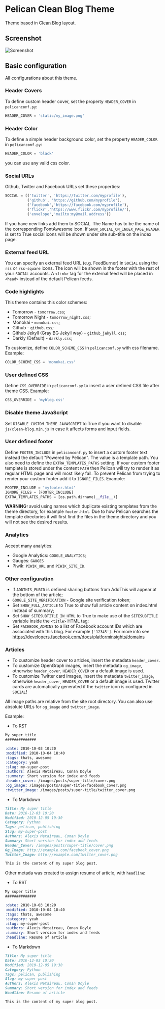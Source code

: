 # Pelican Clean Blog Theme

Theme based in [Clean Blog layout](http://ironsummitmedia.github.io/startbootstrap-clean-blog/).

## Screenshot

![Screenshot](screenshot.png)

## Basic configuration

All configurations about this theme.

### Header Covers

To define custom header cover, set the property ``HEADER_COVER`` in ``pelicanconf.py``:

```python
HEADER_COVER = 'static/my_image.png'
```

### Header Color

To define a simple header background color, set the property ``HEADER_COLOR`` in ``pelicanconf.py``:

```python
HEADER_COLOR = 'black'
```

you can use any valid css color.

### Social URLs

Github, Twitter and Facebook URLs set these properties:

```python
SOCIAL = (('twitter', 'https://twitter.com/myprofile'),
          ('github', 'https://github.com/myprofile'),
          ('facebook','https://facebook.com/myprofile'),
          ('flickr','https://www.flickr.com/myprofile/'),
          ('envelope','mailto:my@mail.address'))
```

If you have new links add them to SOCIAL. The Name has to be the name of the corresponding FontAwesome icon.
If ``SHOW_SOCIAL_ON_INDEX_PAGE_HEADER`` is set to True social icons will be
shown under site sub-title on the index page.

### External feed URL

You can specify an external feed URL (e.g. FeedBurner) in ``SOCIAL`` using the
``rss`` or ``rss-square`` icons. The icon will be shown in the footer with the
rest of your ``SOCIAL`` accounts. A ``<link>`` tag for the external feed will be
placed in ``<head>`` instead of the default Pelican feeds.

### Code highlights

This theme contains this color schemes:

 - Tomorrow - ``tomorrow.css``;
 - Tomorrow Night - ``tomorrow_night.css``;
 - Monokai - ``monokai.css``;
 - Github - ``github.css``;
 - Github Jekyll (Gray BG Jekyll way) - ``github_jekyll.css``;
 - Darkly (Default) - ``darkly.css``;

To customize, define ``COLOR_SCHEME_CSS`` in ``pelicanconf.py`` with css filename. Example:

```python
COLOR_SCHEME_CSS = 'monokai.css'
```

### User defined CSS

Define ``CSS_OVERRIDE`` in ``pelicanconf.py`` to insert a user defined CSS file
after theme CSS. Example:

```python
CSS_OVERRIDE = 'myblog.css'
```

### Disable theme JavaScript

Set ``DISABLE_CUSTOM_THEME_JAVASCRIPT`` to True if you want to disable
``js/clean-blog.min.js`` in case it affects forms and input fields.

### User defined footer

Define ``FOOTER_INCLUDE`` in ``pelicanconf.py`` to insert a custom footer text
instead the default "Powered by Pelican". The value is a template path. You also
need to define the ``EXTRA_TEMPLATES_PATHS`` setting. If your custom footer
template is stored under the content ``PATH`` then Pelican will try to render
it as regular HTML page and will most likely fail. To prevent Pelican from
trying to render your custom footer add it to ``IGNORE_FILES``. Example:

```python
FOOTER_INCLUDE = 'myfooter.html'
IGNORE_FILES = [FOOTER_INCLUDE]
EXTRA_TEMPLATES_PATHS = [os.path.dirname(__file__)]
```

**WARNING:** avoid using names which duplicate existing templates from the
theme directory, for example ``footer.html``. Due to how Pelican searches the
template directories it will first find the files in the theme directory and you
will not see the desired results.

### Analytics

Accept many analytics:

 - Google Analytics: ``GOOGLE_ANALYTICS``;
 - Gauges: ``GAUGES``
 - Piwik: ``PIWIK_URL`` and ``PIWIK_SITE_ID``.

### Other configuration

 - If ``ADDTHIS_PUBID`` is defined sharing buttons from AddThis will appear
 at the bottom of the article;
 - ``GOOGLE_SITE_VERIFICATION`` - Google site verification token;
 - Set ``SHOW_FULL_ARTICLE`` to True to show full article content on index.html
 instead of summary;
 - Set ``SHOW_SITESUBTITLE_IN_HTML`` to True to make use of the ``SITESUBTITLE``
 variable inside the ``<title>`` HTML tag;
 - Set ``FACEBOOK_ADMINS`` to a list of Facebook account IDs which are
 associated with this blog. For example ``['12345']``. For more info see
 https://developers.facebook.com/docs/platforminsights/domains

### Articles

 - To customize header cover to articles, insert the metadata ``header_cover``.
 - To customize OpenGraph images, insert the metadata ``og_image``, otherwise
 ``header_cover``, ``HEADER_COVER`` or a default image is used.
 - To customize Twitter card images, insert the metadata ``twitter_image``,
 otherwise ``header_cover``, ``HEADER_COVER`` or a default image is used.
 Twitter cards are automatically generated if the ``twitter`` icon is configured
 in ``SOCIAL``!

All image paths are relative from the site root directory. You can also use
absolute URLs for ``og_image`` and ``twitter_image``.

Example:


 - To RST
```rst
My super title
##############

:date: 2010-10-03 10:20
:modified: 2010-10-04 18:40
:tags: thats, awesome
:category: yeah
:slug: my-super-post
:authors: Alexis Metaireau, Conan Doyle
:summary: Short version for index and feeds
:header_cover: /images/posts/super-title/cover.png
:og_image: /images/posts/super-title/facebook_cover.png
:twitter_image: /images/posts/super-title/twitter_cover.png
```

 - To Markdown
```markdown
Title: My super title
Date: 2010-12-03 10:20
Modified: 2010-12-05 19:30
Category: Python
Tags: pelican, publishing
Slug: my-super-post
Authors: Alexis Metaireau, Conan Doyle
Summary: Short version for index and feeds
Header_Cover: /images/posts/super-title/cover.png
Og_Image: http://example.com/facebook_cover.png
Twitter_Image: http://example.com/twitter_cover.png

This is the content of my super blog post.
```

Other metada was created to assign resume of article, with ``headline``:

 - To RST
```rst
My super title
##############

:date: 2010-10-03 10:20
:modified: 2010-10-04 18:40
:tags: thats, awesome
:category: yeah
:slug: my-super-post
:authors: Alexis Metaireau, Conan Doyle
:summary: Short version for index and feeds
:headline: Resume of article
```

 - To Markdown
```markdown
Title: My super title
Date: 2010-12-03 10:20
Modified: 2010-12-05 19:30
Category: Python
Tags: pelican, publishing
Slug: my-super-post
Authors: Alexis Metaireau, Conan Doyle
Summary: Short version for index and feeds
Headline: Resume of article

This is the content of my super blog post.
```

